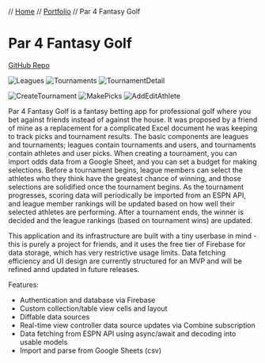 // [Home](../index.md) // [Portfolio](../portfolio.md) // Par 4 Fantasy Golf

# Par 4 Fantasy Golf
[GitHub Repo](https://github.com/brianeatsbeets/Par-4-Fantasy-Golf)

![Leagues](https://github.com/brianeatsbeets/brianeatsbeets.github.io/assets/94752449/6d68b774-126f-4c92-86f8-eed17e52279b) ![Tournaments](https://github.com/brianeatsbeets/brianeatsbeets.github.io/assets/94752449/0a40a5c5-cb05-442c-975e-48bb7724a742) ![TournamentDetail](https://github.com/brianeatsbeets/brianeatsbeets.github.io/assets/94752449/1fd23914-bdb4-40f0-8fa1-ebd43fb71385)

![CreateTournament](https://github.com/brianeatsbeets/brianeatsbeets.github.io/assets/94752449/b368d683-5447-43c5-b4b8-14086fcdf43a) ![MakePicks](https://github.com/brianeatsbeets/brianeatsbeets.github.io/assets/94752449/4acc5d6f-b161-4dda-b474-a3972023a357) ![AddEditAthlete](https://github.com/brianeatsbeets/brianeatsbeets.github.io/assets/94752449/3b0b3581-6711-492c-a003-02761210cc8b)

Par 4 Fantasy Golf is a fantasy betting app for professional golf where you bet against friends instead of against the house. It was proposed by a friend of mine as a replacement for a complicated Excel document he was keeping to track picks and tournament results. The basic components are leagues and tournaments; leagues contain tournaments and users, and tournaments contain athletes and user picks. When creating a tournament, you can import odds data from a Google Sheet, and you can set a budget for making selections. Before a tournament begins, league members can select the athletes who they think have the greatest chance of winning, and those selections are solidified once the tournament begins. As the tournament progresses, scoring data will periodically be imported from an ESPN API, and league member rankings will be updated based on how well their selected athletes are performing. After a tournament ends, the winner is decided and the league rankings (based on tournament wins) are updated.

This application and its infrastructure are built with a tiny userbase in mind - this is purely a project for friends, and it uses the free tier of Firebase for data storage, which has very restrictive usage limits. Data fetching efficiency and UI design are currently structured for an MVP and will be refined annd updated in future releases.

Features:
- Authentication and database via Firebase
- Custom collection/table view cells and layout
- Diffable data sources
- Real-time view controller data source updates via Combine subscription
- Data fetching from ESPN API using async/await and decoding into usable models
- Import and parse from Google Sheets (csv)
